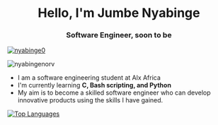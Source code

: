 <h1 align="center">Hello, I'm Jumbe Nyabinge</h1>
<h3 align="center">Software Engineer, soon to be</h3>

<p align="left"> <a href="https://twitter.com/nyabinge0" target="blank"><img src="https://img.shields.io/twitter/follow/nyabinge0?logo=twitter&style=for-the-badge" alt="nyabinge0" /></a> </p>
<p align="left"> <img src="https://komarev.com/ghpvc/?username=nyabingenorv&label=Profile%20views&color=0e75b6&style=flat" alt="nyabingenorv" /> </p>

- I am a software engineering student at Alx Africa
- I'm currently learning **C, Bash scripting, and Python**
- My aim is to become a skilled software engineer who can develop innovative products using the skills I have gained.

<a href="https://github.com/nyabingenorv" align="center"><img src="https://github-readme-stats.vercel.app/api/top-langs/?username=nyabingenorv&langs_count=10&title_color=a855f7&text_color=ffffff&icon_color=0891b2&bg_color=1c1917&hide_border=true&locale=en&custom_title=Top%20%Languages" alt="Top Languages" /></a>




